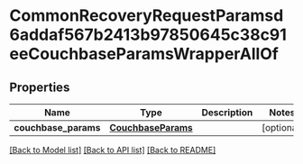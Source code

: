 # CommonRecoveryRequestParamsd6addaf567b2413b97850645c38c91eeCouchbaseParamsWrapperAllOf


## Properties
Name | Type | Description | Notes
------------ | ------------- | ------------- | -------------
**couchbase_params** | [**CouchbaseParams**](CouchbaseParams.md) |  | [optional] 

[[Back to Model list]](../README.md#documentation-for-models) [[Back to API list]](../README.md#documentation-for-api-endpoints) [[Back to README]](../README.md)


